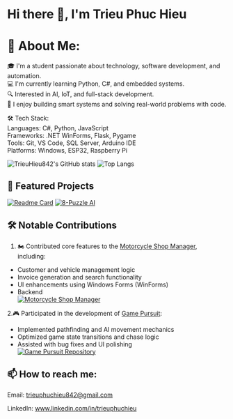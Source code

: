 # Hi there 👋, I'm Trieu Phuc Hieu
  
# 💼 About Me:
  
🎓 I'm a student passionate about technology, software development, and automation.  
💻 I'm currently learning Python, C#, and embedded systems.  
🔍 Interested in AI, IoT, and full-stack development.  
🚀 I enjoy building smart systems and solving real-world problems with code.
  
🛠️ Tech Stack:  
Languages: C#, Python, JavaScript  
Frameworks: .NET WinForms, Flask, Pygame  
Tools: Git, VS Code, SQL Server, Arduino IDE  
Platforms: Windows, ESP32, Raspberry Pi  
 
![TrieuHieu842's GitHub stats](https://github-readme-stats.vercel.app/api?username=TrieuHieu842&show_icons=true&theme=radical)
![Top Langs](https://github-readme-stats.vercel.app/api/top-langs/?username=TrieuHieu842&layout=compact)

## 🚀 Featured Projects 
[![Readme Card](https://github-readme-stats.vercel.app/api/pin/?username=TrieuHieu842&repo=8-puzzle-with-6-group-Algorithms)](https://github.com/anuraghazra/github-readme-stats)
[![8-Puzzle AI](https://github-readme-stats.vercel.app/api/pin/?username=TrieuHieu842&repo=8-puzzle-with-6-group-Algorithms)](https://github.com/TrieuHieu842/8-puzzle-with-6-group-Algorithms)  
## 🛠️ Notable Contributions
1. 🏍️ Contributed core features to the [Motorcycle Shop Manager](https://github.com/WuHou11/Motorcycle-shop-manager), including:
  - Customer and vehicle management logic
  - Invoice generation and search functionality
  - UI enhancements using Windows Forms (WinForms)
  - Backend  
[![Motorcycle Shop Manager](https://github-readme-stats.vercel.app/api/pin/?username=WuHou11&repo=Motorcycle-shop-manager)](https://github.com/WuHou11/Motorcycle-shop-manager)
  
2.🎮 Participated in the development of [Game Pursuit](https://github.com/minhnhutZzz/Game_Pursuit):
  - Implemented pathfinding and AI movement mechanics
  - Optimized game state transitions and chase logic
  - Assisted with bug fixes and UI polishing  
[![Game Pursuit Repository](https://github-readme-stats.vercel.app/api/pin/?username=minhnhutZzz&repo=Game_Pursuit)](https://github.com/minhnhutZzz/Game_Pursuit)  
## 📫 How to reach me:  
  
Email: trieuphuchieu842@gmail.com  

LinkedIn: www.linkedin.com/in/trieuphuchieu
